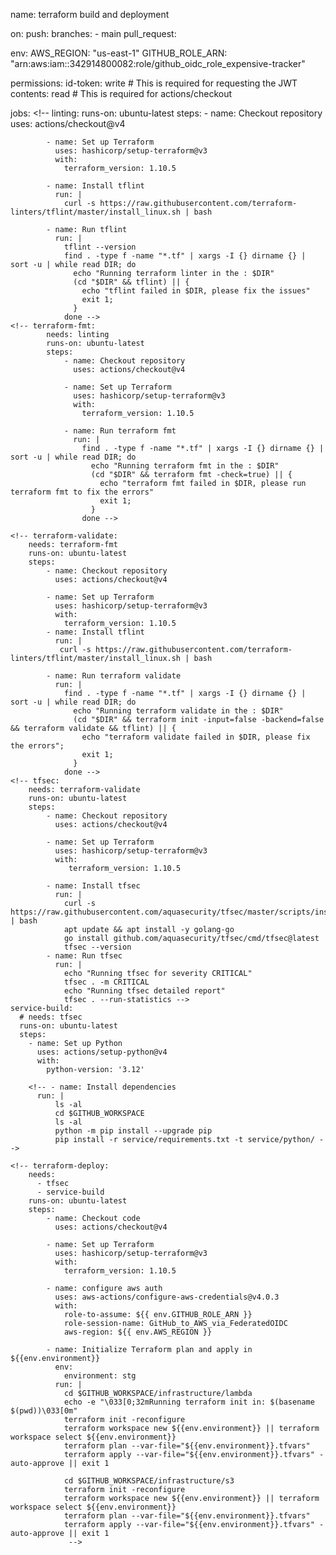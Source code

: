 name: terraform build and deployment

on: 
  push:
    branches:
      - main
  pull_request:

env:
  AWS_REGION: "us-east-1"
  GITHUB_ROLE_ARN: "arn:aws:iam::342914800082:role/github_oidc_role_expensive-tracker"

permissions:
  id-token: write  # This is required for requesting the JWT
  contents: read   # This is required for actions/checkout

jobs:
    <!-- linting:
        runs-on: ubuntu-latest
        steps:
            - name: Checkout repository
              uses: actions/checkout@v4

            - name: Set up Terraform
              uses: hashicorp/setup-terraform@v3
              with:
                terraform_version: 1.10.5

            - name: Install tflint
              run: |
                curl -s https://raw.githubusercontent.com/terraform-linters/tflint/master/install_linux.sh | bash

            - name: Run tflint
              run: |
                tflint --version
                find . -type f -name "*.tf" | xargs -I {} dirname {} | sort -u | while read DIR; do
                  echo "Running terraform linter in the : $DIR"
                  (cd "$DIR" && tflint) || {
                    echo "tflint failed in $DIR, please fix the issues"
                    exit 1; 
                  }
                done -->
    <!-- terraform-fmt:
            needs: linting
            runs-on: ubuntu-latest
            steps:
                - name: Checkout repository
                  uses: actions/checkout@v4

                - name: Set up Terraform
                  uses: hashicorp/setup-terraform@v3
                  with:
                    terraform_version: 1.10.5

                - name: Run terraform fmt
                  run: |
                    find . -type f -name "*.tf" | xargs -I {} dirname {} | sort -u | while read DIR; do
                      echo "Running terraform fmt in the : $DIR"
                      (cd "$DIR" && terraform fmt -check=true) || {
                        echo "terraform fmt failed in $DIR, please run terraform fmt to fix the errors"
                        exit 1;
                      }
                    done -->
    
    <!-- terraform-validate: 
        needs: terraform-fmt
        runs-on: ubuntu-latest
        steps:
            - name: Checkout repository
              uses: actions/checkout@v4

            - name: Set up Terraform
              uses: hashicorp/setup-terraform@v3
              with:
                terraform_version: 1.10.5
            - name: Install tflint
              run: |
               curl -s https://raw.githubusercontent.com/terraform-linters/tflint/master/install_linux.sh | bash
      
            - name: Run terraform validate
              run: |
                find . -type f -name "*.tf" | xargs -I {} dirname {} | sort -u | while read DIR; do
                  echo "Running terraform validate in the : $DIR"
                  (cd "$DIR" && terraform init -input=false -backend=false && terraform validate && tflint) || { 
                    echo "terraform validate failed in $DIR, please fix the errors"; 
                    exit 1; 
                  }
                done -->
    <!-- tfsec:
        needs: terraform-validate
        runs-on: ubuntu-latest
        steps:
            - name: Checkout repository
              uses: actions/checkout@v4

            - name: Set up Terraform
              uses: hashicorp/setup-terraform@v3
              with:
                 terraform_version: 1.10.5

            - name: Install tfsec
              run: |
                curl -s https://raw.githubusercontent.com/aquasecurity/tfsec/master/scripts/install_linux.sh | bash
                apt update && apt install -y golang-go
                go install github.com/aquasecurity/tfsec/cmd/tfsec@latest
                tfsec --version
            - name: Run tfsec
              run: |
                echo "Running tfsec for severity CRITICAL"
                tfsec . -m CRITICAL
                echo "Running tfsec detailed report"
                tfsec . --run-statistics -->
    service-build:
      # needs: tfsec
      runs-on: ubuntu-latest
      steps:
        - name: Set up Python
          uses: actions/setup-python@v4
          with:
            python-version: '3.12'

        <!-- - name: Install dependencies
          run: |
              ls -al
              cd $GITHUB_WORKSPACE
              ls -al
              python -m pip install --upgrade pip
              pip install -r service/requirements.txt -t service/python/ -->

    <!-- terraform-deploy:
        needs:
          - tfsec
          - service-build
        runs-on: ubuntu-latest
        steps:
            - name: Checkout code
              uses: actions/checkout@v4

            - name: Set up Terraform
              uses: hashicorp/setup-terraform@v3
              with:
                terraform_version: 1.10.5
            
            - name: configure aws auth
              uses: aws-actions/configure-aws-credentials@v4.0.3
              with:
                role-to-assume: ${{ env.GITHUB_ROLE_ARN }}
                role-session-name: GitHub_to_AWS_via_FederatedOIDC
                aws-region: ${{ env.AWS_REGION }}

            - name: Initialize Terraform plan and apply in ${{env.environment}}
              env:
                environment: stg
              run: |
                cd $GITHUB_WORKSPACE/infrastructure/lambda
                echo -e "\033[0;32mRunning terraform init in: $(basename $(pwd))\033[0m"
                terraform init -reconfigure
                terraform workspace new ${{env.environment}} || terraform workspace select ${{env.environment}} 
                terraform plan --var-file="${{env.environment}}.tfvars" 
                terraform apply --var-file="${{env.environment}}.tfvars" -auto-approve || exit 1

                cd $GITHUB_WORKSPACE/infrastructure/s3
                terraform init -reconfigure
                terraform workspace new ${{env.environment}} || terraform workspace select ${{env.environment}} 
                terraform plan --var-file="${{env.environment}}.tfvars" 
                terraform apply --var-file="${{env.environment}}.tfvars" -auto-approve || exit 1
                 -->